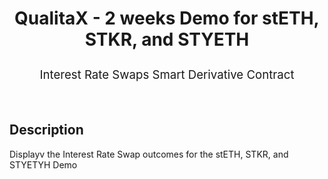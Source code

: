 <div align="center">
  <h3 style="font-size: 2em; font-weight: bolder">
        QualitaX - 2 weeks Demo for stETH, STKR, and STYETH
  </h3>
  <p style="font-size: calc(10px + 0.9vmin)">
    Interest Rate Swaps Smart Derivative Contract
  </p>
</div>
<br>

## Description

Displayv the Interest Rate Swap outcomes for the stETH, STKR, and STYETYH Demo